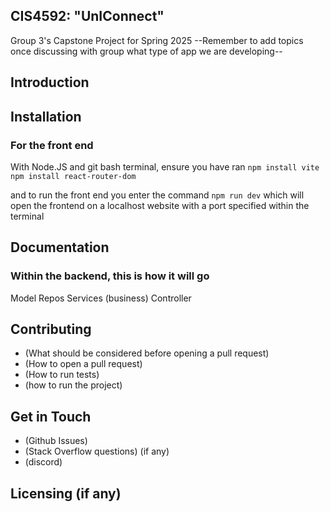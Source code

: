 ## CIS4592: "UnIConnect"
Group 3's Capstone Project for Spring 2025
--Remember to add topics once discussing with group what type of app we are developing--

## Introduction


## Installation

### For the front end
With Node.JS and git bash terminal, ensure you have ran
`npm install vite`
`npm install react-router-dom`

and to run the front end you enter the command
`npm run dev`
which will open the frontend on a localhost website with a port specified within the terminal




## Documentation
### Within the backend, this is how it will go
Model 
Repos
Services (business)
Controller


## Contributing
  - (What should be considered before opening a pull request)
  - (How to open a pull request)
  - (How to run tests)
  - (how to run the project)

## Get in Touch
  - (Github Issues)
  - (Stack Overflow questions) (if any)
  - (discord)

## Licensing (if any)
